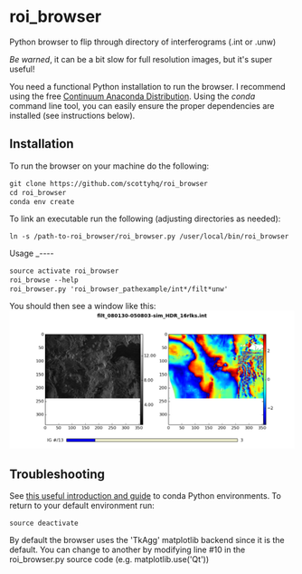 roi_browser
===========

Python browser to flip through directory of interferograms (.int or .unw)

*Be warned*, it can be a bit slow for full resolution images, but it's super useful! 

You need a functional Python installation to run the browser. I recommend using the free [Continuum Anaconda Distribution](https://store.continuum.io/cshop/anaconda/). Using the *conda* command line tool, you can easily ensure the proper dependencies are installed (see instructions below).

Installation
------------
To run the browser on your machine do the following:

	git clone https://github.com/scottyhq/roi_browser
	cd roi_browser
	conda env create
	
To link an executable run the following (adjusting directories as needed):
	
	ln -s /path-to-roi_browser/roi_browser.py /user/local/bin/roi_browser 
	

Usage
_----
	
	source activate roi_browser
	roi_browse --help
	roi_browser.py 'roi_browser_pathexample/int*/filt*unw'

You should then see a window like this:
![Screenshot](/screen_shot.png)


Troubleshooting
---------------
See [this useful introduction and guide](http://continuum.io/blog/conda-data-science) to conda Python environments. To return to your default environment run:
	
	source deactivate

By default the browser uses the 'TkAgg' matplotlib backend since it is the default. You can change to another by modifying line #10 in the roi_browser.py source code (e.g. matplotlib.use('Qt'))
